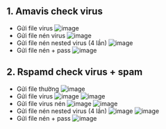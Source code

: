 ## 1. Amavis check virus
- Gửi file virus
![image](https://github.com/trangnth/BizflyCloudEmail/assets/119484840/2af6255f-fc12-4039-a14a-0ab08d5b23e3)
- Gửi file nén virus
![image](https://github.com/trangnth/BizflyCloudEmail/assets/119484840/a1d0a41e-97e6-4e63-a891-b3a73d9a34f6)
- Gửi file nén nested virus (4 lần)
![image](https://github.com/trangnth/BizflyCloudEmail/assets/119484840/b36dc37f-a56c-4f63-8153-326ba6f376e1)
- Gửi file nén + pass
![image](https://github.com/trangnth/BizflyCloudEmail/assets/119484840/9e92c34e-bf7c-4e8f-9ea3-41321135c282)

## 2. Rspamd check virus + spam
- Gửi file thường
![image](https://github.com/trangnth/BizflyCloudEmail/assets/119484840/8a3c4d46-0bad-4b20-9c7c-46981eb5d6a0)
- Gửi file virus
![image](https://github.com/trangnth/BizflyCloudEmail/assets/119484840/301cb301-5ff1-47ac-b9da-6679f8ee8bc8)
![image](https://github.com/trangnth/BizflyCloudEmail/assets/119484840/74f3a502-0f6e-443e-9b57-8fb6d1442440)
- Gửi file virus nén
![image](https://github.com/trangnth/BizflyCloudEmail/assets/119484840/409a47e9-563a-4152-9027-4b231ec643d7)
![image](https://github.com/trangnth/BizflyCloudEmail/assets/119484840/eb9949a7-90d4-4c76-8b45-25841c9d0f66)
- Gửi file nén nested virus (4 lần)
![image](https://github.com/trangnth/BizflyCloudEmail/assets/119484840/fb1f198c-b580-411d-871d-9825cf09d5aa)
![image](https://github.com/trangnth/BizflyCloudEmail/assets/119484840/4002ef0a-ec90-4596-a555-e29a5b11c396)
- Gửi file nén + pass
![image](https://github.com/trangnth/BizflyCloudEmail/assets/119484840/b6114f00-0e3c-49cb-a5d9-e681a4805fa8)
